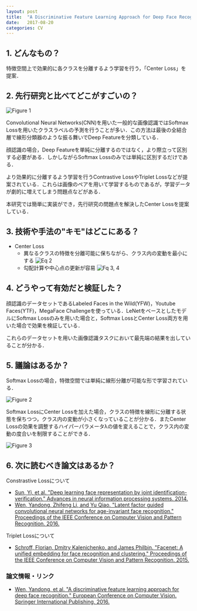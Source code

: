 ```yaml
---
layout: post
title:  "A Discriminative Feature Learning Approach for Deep Face Recognition"
date:   2017-08-20
categories: CV
---
```


## 1. どんなもの？

特徴空間上で効果的に各クラスを分離するよう学習を行う，「Center Loss」を提案．

## 2. 先行研究と比べてどこがすごいの？

![Figure 1](https://raw.githubusercontent.com/shunk031/paper-survey/master/images/CV/A_Discriminative_Feature_Learning_Approach_for_Deep_Face_Recognition/figure1.png)

Convolutional Neural Networks(CNN)を用いた一般的な画像認識ではSoftmax Lossを用いたクラスラベルの予測を行うことが多い．この方法は最後の全結合層で線形分類器のような振る舞いでDeep Featureを分類している．

顔認識の場合，Deep Featureを単純に分離するのではなく，より際立って区別する必要がある．しかしながらSoftmax Lossのみでは単純に区別するだけである．

より効果的に分離するよう学習を行うContrastive LossやTriplet Lossなどが提案されている．これらは画像のペアを用いて学習するものであるが，学習データが劇的に増えてしまう問題点などがある．

本研究では簡単に実装ができ，先行研究の問題点を解決したCenter Lossを提案している．

## 3. 技術や手法の"キモ"はどこにある？

* Center Loss
  * 異なるクラスの特徴を分離可能に保ちながら、クラス内の変動を最小にする
  ![Eq 2](https://raw.githubusercontent.com/shunk031/paper-survey/master/images/CV/A_Discriminative_Feature_Learning_Approach_for_Deep_Face_Recognition/eq2.png)
  * 勾配計算や中心点の更新が容易
  ![Fq 3, 4](https://raw.githubusercontent.com/shunk031/paper-survey/master/images/CV/A_Discriminative_Feature_Learning_Approach_for_Deep_Face_Recognition/eq3-4.png)

  
## 4. どうやって有効だと検証した？

顔認識のデータセットであるLabeled Faces in the Wild(YFW)，Youtube Faces(YTF)，MegaFace Challengeを使っている．LeNetをベースとしたモデルにSoftmax Lossのみを用いた場合と，Softmax LossとCenter Loss両方を用いた場合で効果を検証している．

これらのデータセットを用いた画像認識タスクにおいて最先端の結果を出していることが分かる．

## 5. 議論はあるか？

Softmax Lossの場合，特徴空間では単純に線形分離が可能な形で学習されている．

![Figure 2](https://raw.githubusercontent.com/shunk031/paper-survey/master/images/CV/A_Discriminative_Feature_Learning_Approach_for_Deep_Face_Recognition/figure2.png)

Softmax LossにCenter Lossを加えた場合，クラスの特徴を線形に分離する状態を保ちつつ，クラス内の変動が小さくなっていることが分かる．またCenter Lossの効果を調整するハイパーパラメータλの値を変えることで，クラス内の変動の度合いを制限することができる．

![Figure 3](https://raw.githubusercontent.com/shunk031/paper-survey/master/images/CV/A_Discriminative_Feature_Learning_Approach_for_Deep_Face_Recognition/figure3.png)

## 6. 次に読むべき論文はあるか？

Constrastive Lossについて
* [Sun, Yi, et al. "Deep learning face representation by joint identification-verification." Advances in neural information processing systems. 2014.](http://papers.nips.cc/paper/5416-deep-learning-face-representation-by-joint-identification-verification.pdf)
* [Wen, Yandong, Zhifeng Li, and Yu Qiao. "Latent factor guided convolutional neural networks for age-invariant face recognition." Proceedings of the IEEE Conference on Computer Vision and Pattern Recognition. 2016.](http://www.cv-foundation.org/openaccess/content_cvpr_2016/papers/Wen_Latent_Factor_Guided_CVPR_2016_paper.pdf)

Triplet Lossについて
* [Schroff, Florian, Dmitry Kalenichenko, and James Philbin. "Facenet: A unified embedding for face recognition and clustering." Proceedings of the IEEE Conference on Computer Vision and Pattern Recognition. 2015.](http://www.cv-foundation.org/openaccess/content_cvpr_2015/papers/Schroff_FaceNet_A_Unified_2015_CVPR_paper.pdf)

### 論文情報・リンク

* [Wen, Yandong, et al. "A discriminative feature learning approach for deep face recognition." European Conference on Computer Vision. Springer International Publishing, 2016.](http://ydwen.github.io/papers/WenECCV16.pdf)
